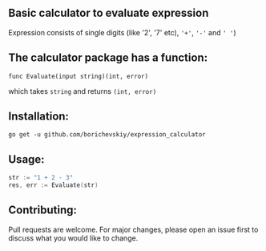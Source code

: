 ## Basic calculator to evaluate expression

Expression consists of single digits (like '2', '7' etc), `'+'`, `'-'` and `' '`)

## The calculator package has a function:

```func Evaluate(input string)(int, error)```

which takes ```string``` and returns ```(int, error)```
## Installation:

```go get -u github.com/borichevskiy/expression_calculator```
## Usage:

```go
str := "1 + 2 - 3"
res, err := Evaluate(str)
```
## Contributing:

Pull requests are welcome. For major changes, please open an issue first to discuss what you would like to change.
